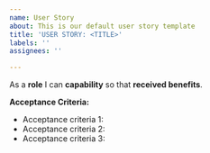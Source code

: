 ```yaml
---
name: User Story
about: This is our default user story template
title: 'USER STORY: <TITLE>'
labels: ''
assignees: ''

---
```


As a **role** I can **capability** so that **received benefits**.

**Acceptance Criteria:**
 * Acceptance criteria 1:
 * Acceptance criteria 2:
 * Acceptance criteria 3:
